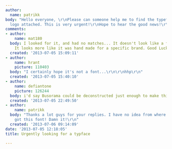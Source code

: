 ```yaml
---
author:
  name: patrikk
body: "Hello everyone, \r\nPlease can someone help me to find the typeface of the
  logo attached. This is very urgent!\r\nHope to hear the good news!\r\nMany thanks.\r\nPat"
comments:
- author:
    name: mat180
  body: I looked for it, and had no matches... It doesn't look like a font to me...
    It looks more like it was hand made for a specific brand. Good Luck.
  created: '2013-07-05 15:09:11'
- author:
    name: hrant
    picture: 110403
  body: "I certainly hope it's not a font...\r\n\r\nhhp\r\n"
  created: '2013-07-05 15:40:10'
- author:
    name: defiantone
    picture: 126244
  body: i'd say Busorama could be deconstructed just enough to make this.
  created: '2013-07-05 22:49:50'
- author:
    name: patrikk
  body: "Thanks a lot guys for your replies. I have no idea from where the client
    got this font! Damn it!\r\n"
  created: '2013-07-06 09:14:09'
date: '2013-07-05 12:18:05'
title: Urgently looking for a typface

---
```

